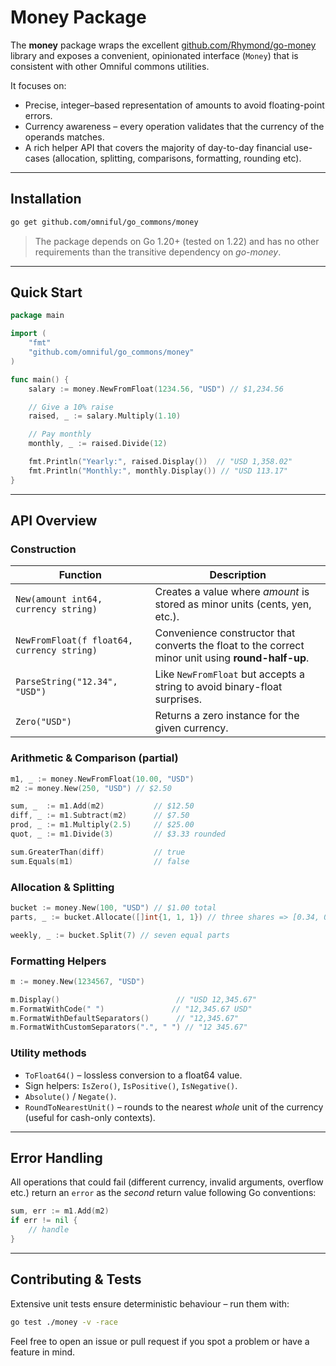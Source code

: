 # Money Package

The **money** package wraps the excellent
[github.com/Rhymond/go-money](https://github.com/Rhymond/go-money) library and
exposes a convenient, opinionated interface (`Money`) that is consistent with
other Omniful commons utilities.

It focuses on:

* Precise, integer–based representation of amounts to avoid floating-point
  errors.
* Currency awareness – every operation validates that the currency of the
  operands matches.
* A rich helper API that covers the majority of day-to-day financial use-cases
  (allocation, splitting, comparisons, formatting, rounding etc).

---

## Installation

```bash
go get github.com/omniful/go_commons/money
```

> The package depends on Go 1.20+ (tested on 1.22) and has no other
> requirements than the transitive dependency on *go-money*.

---

## Quick Start

```go
package main

import (
    "fmt"
    "github.com/omniful/go_commons/money"
)

func main() {
    salary := money.NewFromFloat(1234.56, "USD") // $1,234.56

    // Give a 10% raise
    raised, _ := salary.Multiply(1.10)

    // Pay monthly
    monthly, _ := raised.Divide(12)

    fmt.Println("Yearly:", raised.Display())  // "USD 1,358.02"
    fmt.Println("Monthly:", monthly.Display()) // "USD 113.17"
}
```

---

## API Overview

### Construction

| Function | Description |
|----------|-------------|
| `New(amount int64, currency string)` | Creates a value where *amount* is stored as minor units (cents, yen, etc.). |
| `NewFromFloat(f float64, currency string)` | Convenience constructor that converts the float to the correct minor unit using **round-half-up**. |
| `ParseString("12.34", "USD")` | Like `NewFromFloat` but accepts a string to avoid binary-float surprises. |
| `Zero("USD")` | Returns a zero instance for the given currency. |

### Arithmetic & Comparison (partial)

```go
m1, _ := money.NewFromFloat(10.00, "USD")
m2 := money.New(250, "USD") // $2.50

sum, _  := m1.Add(m2)           // $12.50
diff, _ := m1.Subtract(m2)      // $7.50
prod, _ := m1.Multiply(2.5)     // $25.00
quot, _ := m1.Divide(3)         // $3.33 rounded

sum.GreaterThan(diff)           // true
sum.Equals(m1)                  // false
```

### Allocation & Splitting

```go
bucket := money.New(100, "USD") // $1.00 total
parts, _ := bucket.Allocate([]int{1, 1, 1}) // three shares => [0.34, 0.33, 0.33]

weekly, _ := bucket.Split(7) // seven equal parts
```

### Formatting Helpers

```go
m := money.New(1234567, "USD")

m.Display()                          // "USD 12,345.67"
m.FormatWithCode(" ")               // "12,345.67 USD"
m.FormatWithDefaultSeparators()      // "12,345.67"
m.FormatWithCustomSeparators(".", " ") // "12 345.67"
```

### Utility methods

* `ToFloat64()` – lossless conversion to a float64 value.
* Sign helpers: `IsZero()`, `IsPositive()`, `IsNegative()`.
* `Absolute()` / `Negate()`.
* `RoundToNearestUnit()` – rounds to the nearest _whole_ unit of the currency
  (useful for cash-only contexts).

---

## Error Handling

All operations that could fail (different currency, invalid arguments, overflow
etc.) return an `error` as the *second* return value following Go conventions:

```go
sum, err := m1.Add(m2)
if err != nil {
    // handle
}
```

---

## Contributing & Tests

Extensive unit tests ensure deterministic behaviour – run them with:

```bash
go test ./money -v -race
```

Feel free to open an issue or pull request if you spot a problem or have a
feature in mind.

